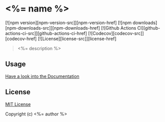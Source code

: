 # <%= name %>

[![npm version][npm-version-src]][npm-version-href]
[![npm downloads][npm-downloads-src]][npm-downloads-href]
[![Github Actions CI][github-actions-ci-src]][github-actions-ci-href]
[![Codecov][codecov-src]][codecov-href]
[![License][license-src]][license-href]

> <%= description %>

## Usage

[Have a look into the Documentation](https://enjine.ecosis.io)

## License

[MIT License](./LICENSE)

Copyright (c) <%= author %>
